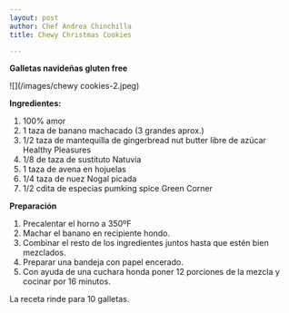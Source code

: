 ```yaml
---
layout: post
author: Chef Andrea Chinchilla
title: Chewy Christmas Cookies

---
```

**Galletas navideñas gluten free**

![](/images/chewy cookies-2.jpeg)

**Ingredientes:**

1. 100% amor
2. 1 taza de banano machacado (3 grandes aprox.)
3. 1/2 taza de mantequilla de gingerbread nut butter libre de azúcar Healthy Pleasures
4. 1/8 de taza de sustituto Natuvia
5. 1 taza de avena en hojuelas
6. 1/4 taza de nuez Nogal picada
7. 1/2 cdita de especias pumking spice Green Corner

**Preparación**

1. Precalentar el horno a 350ºF
2. Machar el banano en recipiente hondo.
3. Combinar el resto de los ingredientes juntos hasta que estén bien mezclados.
4. Preparar una bandeja con papel encerado.
5. Con ayuda de una cuchara honda poner 12 porciones de la mezcla y cocinar por 16 minutos.

La receta rinde para 10 galletas.
